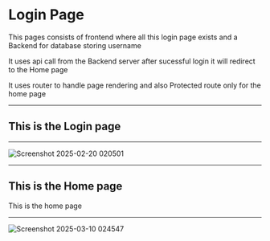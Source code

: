 <h1>Login Page </h1>
<p> This pages consists of frontend where all this login page exists and a Backend for database storing username</p>
<p>It uses api call from the Backend server after sucessful login it will redirect to the Home page</p>
<p>It uses router to handle page rendering and also Protected route only for the home page</p>
<hr/>

<h2>This is the Login page</h2>
<hr/>

![Screenshot 2025-02-20 020501](https://github.com/user-attachments/assets/7829a9fe-f9ae-4fb2-aac6-e230bf4e64e0)

<hr/>

<h2>This is the Home page</h2>
<p> This is the home page  </p>
<hr/>



![Screenshot 2025-03-10 024547](https://github.com/user-attachments/assets/251b2f03-c312-4a26-9ae7-d9f17db01787)
